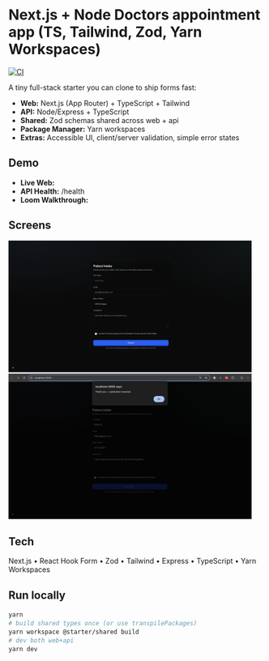 # Next.js + Node Doctors appointment app (TS, Tailwind, Zod, Yarn Workspaces)

[![CI](https://github.com/Millardbz/Doctor-Appointment-App-NextJS/actions/workflows/ci.yml/badge.svg)](https://github.com/Millardbz/Doctor-Appointment-App-NextJS/actions/workflows/ci.yml)

A tiny full-stack starter you can clone to ship forms fast:
- **Web:** Next.js (App Router) + TypeScript + Tailwind
- **API:** Node/Express + TypeScript
- **Shared:** Zod schemas shared across web + api
- **Package Manager:** Yarn workspaces
- **Extras:** Accessible UI, client/server validation, simple error states

## Demo
- **Live Web:** <your Vercel URL>
- **API Health:** <your API URL>/health
- **Loom Walkthrough:** <your Loom link>

## Screens
<img src="apps/web/resources/form.png" width="480" />
<img src="apps/web/resources/response.png" width="480" />

## Tech
Next.js • React Hook Form • Zod • Tailwind • Express • TypeScript • Yarn Workspaces

## Run locally
```bash
yarn
# build shared types once (or use transpilePackages)
yarn workspace @starter/shared build
# dev both web+api 
yarn dev
